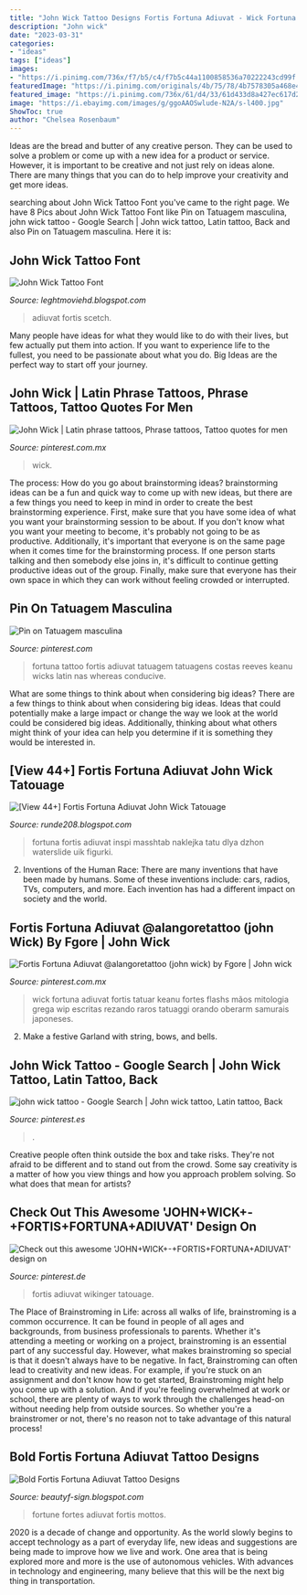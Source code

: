 ```yaml
---
title: "John Wick Tattoo Designs Fortis Fortuna Adiuvat - Wick Fortuna Adiuvat Fortis Tatuar Keanu Fortes Flashs Mãos Mitologia Grega Wip Escritas Rezando Raros Tatuaggi Orando Oberarm Samurais Japoneses"
description: "John wick"
date: "2023-03-31"
categories:
- "ideas"
tags: ["ideas"]
images:
- "https://i.pinimg.com/736x/f7/b5/c4/f7b5c44a1100858536a70222243cd99f.jpg"
featuredImage: "https://i.pinimg.com/originals/4b/75/78/4b7578305a468e41acd6b696d945a732.jpg"
featured_image: "https://i.pinimg.com/736x/61/d4/33/61d433d8a427ec617d2d879175ddfa34--john-wick-tattoo-s-tattoo.jpg"
image: "https://i.ebayimg.com/images/g/ggoAAOSwlude-N2A/s-l400.jpg"
ShowToc: true
author: "Chelsea Rosenbaum"
---
```



Ideas are the bread and butter of any creative person. They can be used to solve a problem or come up with a new idea for a product or service. However, it is important to be creative and not just rely on ideas alone. There are many things that you can do to help improve your creativity and get more ideas.

	

		
searching about John Wick Tattoo Font you've came to the right page. We have 8 Pics about John Wick Tattoo Font like Pin on Tatuagem masculina, john wick tattoo - Google Search | John wick tattoo, Latin tattoo, Back and also Pin on Tatuagem masculina. Here it is:
		
    
## John Wick Tattoo Font

<img loading=lazy src="http://fontstattoo.com/udata/fonts/tattoo/d0a7ba34e46091d51b68cfb4cf131760.jpg" onerror="this.onerror=null;this.src='https://tse4.mm.bing.net/th?id=OIP.tXDxmsJbikvUXr8kj1SEvgHaA4&amp;pid=15.1';" alt="John Wick Tattoo Font">

_Source: leghtmoviehd.blogspot.com_

>adiuvat fortis scetch. 

	

Many people have ideas for what they would like to do with their lives, but few actually put them into action. If you want to experience life to the fullest, you need to be passionate about what you do. Big Ideas are the perfect way to start off your journey.

    
## John Wick | Latin Phrase Tattoos, Phrase Tattoos, Tattoo Quotes For Men

<img loading=lazy src="https://i.pinimg.com/originals/b9/46/1d/b9461de50c34d7f07354b077a0fb15a0.png" onerror="this.onerror=null;this.src='https://tse3.mm.bing.net/th?id=OIP.AsA8YQyw2Tiy9f7EAe_BNAHaJ4&amp;pid=15.1';" alt="John Wick | Latin phrase tattoos, Phrase tattoos, Tattoo quotes for men">

_Source: pinterest.com.mx_

>wick. 

	

The process: How do you go about brainstorming ideas?
brainstorming ideas can be a fun and quick way to come up with new ideas, but there are a few things you need to keep in mind in order to create the best brainstorming experience. First, make sure that you have some idea of what you want your brainstorming session to be about. If you don't know what you want your meeting to become, it's probably not going to be as productive. Additionally, it's important that everyone is on the same page when it comes time for the brainstorming process. If one person starts talking and then somebody else joins in, it's difficult to continue getting productive ideas out of the group. Finally, make sure that everyone has their own space in which they can work without feeling crowded or interrupted.

    
## Pin On Tatuagem Masculina

<img loading=lazy src="https://i.pinimg.com/originals/4b/75/78/4b7578305a468e41acd6b696d945a732.jpg" onerror="this.onerror=null;this.src='https://tse4.mm.bing.net/th?id=OIP.gKkxYtiPKif5cKwSbgfNzgHaJQ&amp;pid=15.1';" alt="Pin on Tatuagem masculina">

_Source: pinterest.com_

>fortuna tattoo fortis adiuvat tatuagem tatuagens costas reeves keanu wicks latin nas whereas conducive. 

	

What are some things to think about when considering big ideas?
There are a few things to think about when considering big ideas. Ideas that could potentially make a large impact or change the way we look at the world could be considered big ideas. Additionally, thinking about what others might think of your idea can help you determine if it is something they would be interested in.

    
## [View 44+] Fortis Fortuna Adiuvat John Wick Tatouage

<img loading=lazy src="https://i.ebayimg.com/images/g/ggoAAOSwlude-N2A/s-l400.jpg" onerror="this.onerror=null;this.src='https://tse2.mm.bing.net/th?id=OIP.QLHcvg36iXrWp83ZcoEybAAAAA&amp;pid=15.1';" alt="[View 44+] Fortis Fortuna Adiuvat John Wick Tatouage">

_Source: runde208.blogspot.com_

>fortuna fortis adiuvat inspi masshtab naklejka tatu dlya dzhon waterslide uik figurki. 

	

2. Inventions of the Human Race:
There are many inventions that have been made by humans. Some of these inventions include: cars, radios, TVs, computers, and more. Each invention has had a different impact on society and the world.

    
## Fortis Fortuna Adiuvat @alangoretattoo (john Wick) By Fgore | John Wick

<img loading=lazy src="https://i.pinimg.com/originals/77/54/c8/7754c8833d8db81802a9ee81a7317af4.jpg" onerror="this.onerror=null;this.src='https://tse3.mm.bing.net/th?id=OIP.rgu8OyGlQXAjHAQUzuCiqQHaHa&amp;pid=15.1';" alt="Fortis Fortuna Adiuvat @alangoretattoo (john wick) by Fgore | John wick">

_Source: pinterest.com.mx_

>wick fortuna adiuvat fortis tatuar keanu fortes flashs mãos mitologia grega wip escritas rezando raros tatuaggi orando oberarm samurais japoneses. 

	

2. Make a festive Garland with string, bows, and bells.

    
## John Wick Tattoo - Google Search | John Wick Tattoo, Latin Tattoo, Back

<img loading=lazy src="https://i.pinimg.com/736x/61/d4/33/61d433d8a427ec617d2d879175ddfa34--john-wick-tattoo-s-tattoo.jpg" onerror="this.onerror=null;this.src='https://tse2.mm.bing.net/th?id=OIP.sUG9iNYvb1lTMPgwu5DlSAHaGS&amp;pid=15.1';" alt="john wick tattoo - Google Search | John wick tattoo, Latin tattoo, Back">

_Source: pinterest.es_

>. 

	

Creative people often think outside the box and take risks. They're not afraid to be different and to stand out from the crowd. Some say creativity is a matter of how you view things and how you approach problem solving. So what does that mean for artists?

    
## Check Out This Awesome &#039;JOHN+WICK+-+FORTIS+FORTUNA+ADIUVAT&#039; Design On

<img loading=lazy src="https://i.pinimg.com/736x/f7/b5/c4/f7b5c44a1100858536a70222243cd99f.jpg" onerror="this.onerror=null;this.src='https://tse4.mm.bing.net/th?id=OIP.5uosrphlJigZzqoey-w56QHaHa&amp;pid=15.1';" alt="Check out this awesome &#039;JOHN+WICK+-+FORTIS+FORTUNA+ADIUVAT&#039; design on">

_Source: pinterest.de_

>fortis adiuvat wikinger tatouage. 

	

The Place of Brainstroming in Life:
across all walks of life, brainstroming is a common occurrence. It can be found in people of all ages and backgrounds, from business professionals to parents. Whether it's attending a meeting or working on a project, brainstroming is an essential part of any successful day. However, what makes brainstroming so special is that it doesn't always have to be negative. In fact, Brainstroming can often lead to creativity and new ideas. For example, if you're stuck on an assignment and don't know how to get started, Brainstroming might help you come up with a solution. And if you're feeling overwhelmed at work or school, there are plenty of ways to work through the challenges head-on without needing help from outside sources. So whether you're a brainstromer or not, there's no reason not to take advantage of this natural process!

    
## Bold Fortis Fortuna Adiuvat Tattoo Designs

<img loading=lazy src="https://i.pinimg.com/originals/06/b8/09/06b809347a36ba6a2dda1bc1d8ee990f.jpg" onerror="this.onerror=null;this.src='https://tse2.mm.bing.net/th?id=OIP.yYSu1lpurLV4Bi3oaBaVLgHaIM&amp;pid=15.1';" alt="Bold Fortis Fortuna Adiuvat Tattoo Designs">

_Source: beautyf-sign.blogspot.com_

>fortune fortes adiuvat fortis mottos. 

	

2020 is a decade of change and opportunity. As the world slowly begins to accept technology as a part of everyday life, new ideas and suggestions are being made to improve how we live and work. One area that is being explored more and more is the use of autonomous vehicles. With advances in technology and engineering, many believe that this will be the next big thing in transportation.

